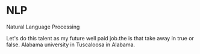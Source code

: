 # NLP
Natural Language Processing
  
Let's do this talent as my future well paid job.the
is that take away
in true or false. 
Alabama university in Tuscaloosa in Alabama.  
